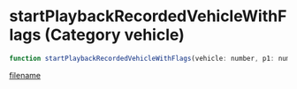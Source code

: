 # startPlaybackRecordedVehicleWithFlags (Category vehicle)

```js
function startPlaybackRecordedVehicleWithFlags(vehicle: number, p1: number, playback: string, p3: number, p4: number, p5: number): void
```

[filename](startPlaybackRecordedVehicleWithFlags_m.md ':include')